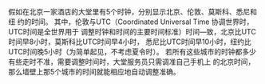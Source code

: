假如在北京一家酒店的大堂里有5个时钟，分别显示北京、伦敦、莫斯科、悉尼和纽 约的时间。
其中，伦敦与UTC（Coordinated Universal Time 协调世界时，UTC时间是全世界用于
调整时钟和时间的主要时间标准）时间—致，北京比UTC时间早8小时，莫斯科比UTC时间早4小时，
悉尼比UTC时间早10小时，纽约比 UTC时间晚5小时（为简单起见，不考虑夏令时）。
若所有这些城市的时钟都多少有些走时不准，需要调整时间时，大堂服务员只需调准自己手机上
的北京时间，那么墙壁上那5个城市的时间就能相应地自动调整准确。
